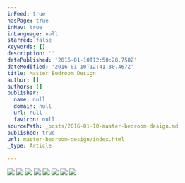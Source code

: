 ```yaml
---
inFeed: true
hasPage: true
inNav: true
inLanguage: null
starred: false
keywords: []
description: ''
datePublished: '2016-01-10T12:50:28.758Z'
dateModified: '2016-01-10T12:41:30.467Z'
title: Master Bedroom Design
author: []
authors: []
publisher:
  name: null
  domain: null
  url: null
  favicon: null
sourcePath: _posts/2016-01-10-master-bedroom-design.md
published: true
url: master-bedroom-design/index.html
_type: Article

---
```

![](https://the-grid-user-content.s3-us-west-2.amazonaws.com/142dee26-d34e-4a34-9bf7-0064845d42c1.jpg)
![](https://the-grid-user-content.s3-us-west-2.amazonaws.com/a5df84d9-697d-4cc9-890e-4e2418001789.jpg)
![](https://the-grid-user-content.s3-us-west-2.amazonaws.com/4ab6518b-4a3a-4b01-9645-66808dec061b.jpg)
![](https://the-grid-user-content.s3-us-west-2.amazonaws.com/40c4af00-60d6-49c4-9d70-6739696babda.jpg)
![](https://the-grid-user-content.s3-us-west-2.amazonaws.com/820a69e0-644e-4b96-aa6e-f610536b58e3.jpg)
![](https://the-grid-user-content.s3-us-west-2.amazonaws.com/a72b069c-286c-438d-8f2f-21e4615a183f.jpg)
![](https://the-grid-user-content.s3-us-west-2.amazonaws.com/69f95b82-18ac-4c8b-a312-56cd2e918d37.jpg)
![](https://the-grid-user-content.s3-us-west-2.amazonaws.com/6516f93c-60c9-4c86-87e3-80670990f0dc.jpg)